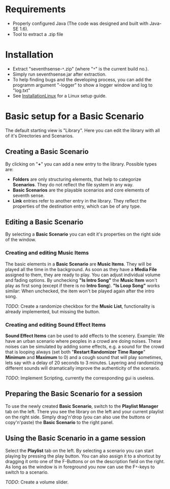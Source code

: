 # Requirements #

  * Properly configured Java (The code was designed and built with Java-SE 1.6).
  * Tool to extract a .zip file

# Installation #

  * Extract "seventhsense-`*`.zip" (where "`*`" is the current build no.).
  * Simply run seventhsense.jar after extraction.
  * To help finding bugs and the developing process, you can add the programm argument "-logger" to show a logger window and log to "log.txt"
  * See [InstallationLinux](InstallationLinux.md) for a Linux setup guide.

# Basic setup for a **Basic Scenario** #

The default starting view is "Library". Here you can edit the library with all of it's Directories and Scenarios.

## Creating a **Basic Scenario** ##

By clicking on "**+**" you can add a new entry to the library. Possible types are:
  * **Folders** are only structuring elements, that help to categorize **Scenarios**. They do not reflect the file system in any way.
  * **Basic Scenarios** are the playable scenarios and core elements of seventh sense.
  * **Link** entries refer to another entry in the library. They reflect the properties of the destination entry, which can be of any type.

## Editing a **Basic Scenario** ##

By selecting a **Basic Scenario** you can edit it's properties on the right side of the window.

### Creating and editing **Music Items** ###

The basic elements in a **Basic Scenario** are **Music Items**. They will be played all the time in the background. As soon as they have a **Media File** assigned to them, they are ready to play. You can adjust individual volume and fading options. By unchecking **"Is Intro Song"** the **Music Item** won't play as first song (except if there is no **Intro Song**). **"Is Loop Song"** works similar: When unchecked, the item won't be played again after the intro song.

_TODO_: Create a randomize checkbox for the **Music List**, functionality is already implemented, but missing the button.

### Creating and editing **Sound Effect Items** ###

**Sound Effect Items** can be used to add effects to the scenery.
Example: We have an urban scenario where peoples in a crowd are doing noises. These noises can be simulated by adding some effects, e.g. a sound for the crowd that is looping always (set both "**Restart Randomizer Time Range**" **Minimum** and **Maximum** to 0) and a cough sound that will play sometimes, lets say with a delay of 20 seconds to 3 minutes. Layering and randomizing different sounds will dramatically improve the authenticity of the scenario.

_TODO_: Implement Scripting, currently the corresponding gui is useless.

## Preparing the **Basic Scenario** for a session ##

To use the newly created **Basic Scenario**, switch to the **Playlist Manager** tab on the left. There you see the library on the left and your current playlist on the right side. Simply drag'n'drop (you can also use the buttons or copy'n'paste) the **Basic Scenario** to the right panel.

## Using the **Basic Scenario** in a game session ##

Select the **Playlist** tab on the left. By selecting a scenario you can start playing by pressing the play button. You can also assign it to a shortcut by dragging it onto one of the F-Buttons or on the description field on the right. As long as the window is in foreground you now can use the F`*`-keys to switch to a scenario.

_TODO_: Create a volume slider.